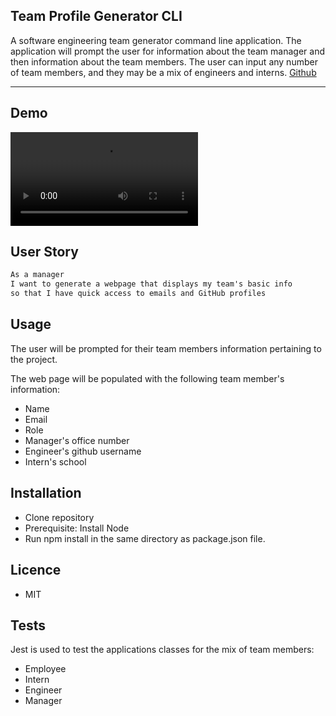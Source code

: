 ## Team Profile Generator CLI
A software engineering team generator command line application. The application will prompt the user for information about the team manager and then information about the team members. The user can input any number of team members, and they may be a mix of engineers and interns. 
[Github](https://github.com/MwansaMwango/team-generator-cli)

---
## Demo
![Demo Video](https://github.com/MwansaMwango/team-generator-cli/blob/master/demo_team-prof-generator.mp4?raw=true)

## User Story
```html
As a manager
I want to generate a webpage that displays my team's basic info
so that I have quick access to emails and GitHub profiles
```

## Usage
The user will be prompted for their team members information pertaining to the project. 

The web page will be populated with the following team member's information:

- Name
- Email 
- Role 
- Manager's office number
- Engineer's github username
- Intern's school

 
## Installation

* Clone repository
* Prerequisite: Install Node
* Run npm install in the same directory as package.json file.

## Licence
* MIT

## Tests
Jest is used to test the applications classes for the mix of team members:
* Employee
* Intern
* Engineer
* Manager


